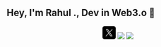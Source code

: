 ## Hey, I'm Rahul ., Dev in Web3.o 👋

<p align='center'>
<a href="https://x.com/0x_guardian_eth"><img height="30" src="./x.jpg"></a> 
<a href="https://app.onlydust.com/u/rahultandale3"><img height="30" src="./onlydust.ico"></a>
<a href="https://t.me/rahul03T"><img height="30" src="./telegram.ico"></a>
</p>

